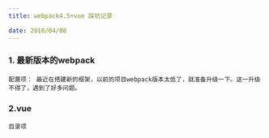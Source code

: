 ```yaml
---
title: webpack4.5+vue 踩坑记录

date: 2018/04/08
---
```


### 1. 最新版本的webpack
 	配置项： 最近在搭建新的框架，以前的项目webpack版本太低了，就准备升级一下。这一升级不得了，遇到了好多问题。

	
### 2.vue
	目录项	